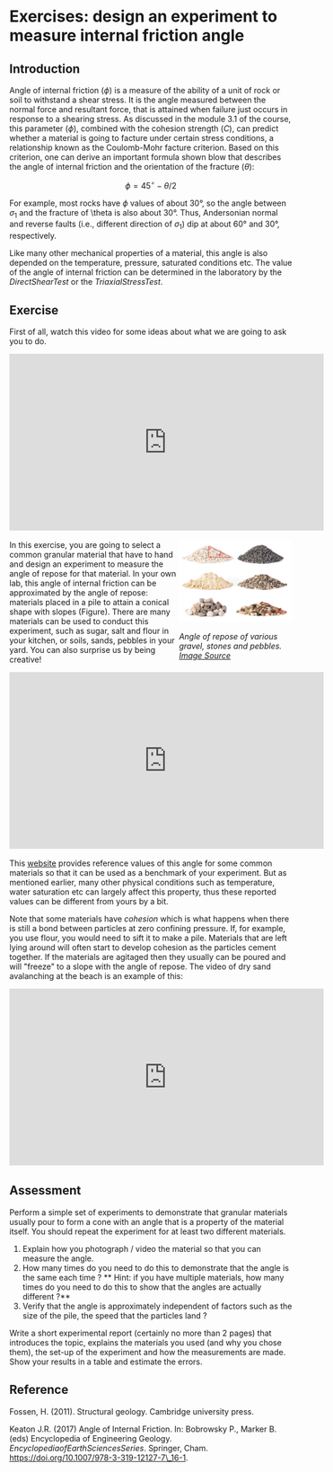 # Exercises: design an experiment to measure internal friction angle 

## Introduction

Angle of internal friction ($\phi$) is a measure of the ability of a unit of rock or soil to withstand a shear stress. It is the angle measured between the normal force and resultant force, that is attained when failure just occurs in response to a shearing stress. As discussed in the module 3.1 of the course, this parameter ($\phi$), combined with the cohesion strength ($C$), can predict whether a material is going to facture under certain stress conditions, a relationship known as the Coulomb-Mohr facture criterion. Based on this criterion, one can derive an important formula shown blow that describes the angle of internal friction and the orientation of the fracture ($\theta$):

$$
\phi = 45 ^\circ - \theta/2
$$

For example, most rocks have $\phi$ values of about 30&deg;, so the angle between $\sigma_1$ and the fracture of \theta is also about 30&deg;. Thus, Andersonian normal and reverse faults (i.e., different direction of $\sigma_1$) dip at about 60&deg; and 30&deg;, respectively.	

Like many other mechanical properties of a material, this angle is also depended on the temperature, pressure, saturated conditions etc. The value of the angle of internal friction can be determined in the laboratory by the $Direct Shear Test$ or the $Triaxial Stress Test$.

## Exercise

First of all, watch this video for some ideas about what we are going to ask you to do.

<iframe width="560" height="315" src="https://www.youtube.com/embed/7UM5R-oMBHc" title="Angle of Repose Experiments" frameborder="0" allow="accelerometer; autoplay; clipboard-write; encrypted-media; gyroscope; picture-in-picture" allowfullscreen></iframe>

<div style="width:40%;float:right;">

![](Figures/FrictionAngle/Figure.jpg)

*Angle of repose of various gravel, stones and pebbles. [Image Source](https://stock.adobe.com/au/images/piles-of-various-gravel-stones-and-pebbels-isolated-on-white-background/210412352)*
</div>

In this exercise, you are going to select a common granular material that have to hand and design an experiment to measure the angle of repose for that material. In your own lab, this angle of internal friction can be approximated by the angle of repose: materials placed in a pile to attain a conical shape with slopes (Figure). There are many materials can be used to conduct this experiment, such as sugar, salt and flour in your kitchen, or soils, sands, pebbles in your yard. You can also surprise us by being creative! 

<iframe width="560" height="315" src="https://www.youtube.com/embed/SIkRUv39SoI" title="Angle of Repose Demonstration" frameborder="0" allow="accelerometer; autoplay; clipboard-write; encrypted-media; gyroscope; picture-in-picture" allowfullscreen></iframe>


This [website](http://www.geotechdata.info/parameter/angle-of-friction) provides reference values of this angle for some common materials so that it can be used as a benchmark of your experiment. But as mentioned earlier, many other physical conditions such as temperature, water saturation etc can largely affect this property, thus these reported values can be different from yours by a bit. 

Note that some materials have *cohesion* which is what happens when there is still a bond between particles at zero confining pressure. If, for example, you use flour, you would need to sift it to make a pile. Materials that are left lying around will often start to develop cohesion as the particles cement together. If the materials are agitaged then they usually can be poured and will "freeze" to a slope with the angle of repose. The video of dry sand avalanching at the beach is an example of this:

<iframe width="560" height="315" src="https://www.youtube.com/embed/sOOPTZw7FcE" title="Angle of Repose at the Beach" frameborder="0" allow="accelerometer; autoplay; clipboard-write; encrypted-media; gyroscope; picture-in-picture" allowfullscreen></iframe>

## Assessment

 Perform a simple set of experiments to demonstrate that granular materials usually pour to form a cone with an angle that is a property of the material itself. You should repeat the experiment for at least two different materials. 
 
   1. Explain how you photograph / video the material so that you can measure the angle.
   2. How many times do you need to do this to demonstrate that the angle is the same each time ?  ** Hint: if you have multiple materials, how many times do you need to do this to show that the angles are actually different ?**
   3. Verify that the angle is approximately independent of factors such as the size of the pile, the speed that the particles land ?
   
Write a short experimental report (certainly no more than 2 pages) that introduces the topic, explains the materials you used  (and why you chose them), the set-up of the experiment and how the measurements are made. Show your results in a table and estimate the errors.  

## Reference
Fossen, H. (2011). Structural geology. Cambridge university press.

Keaton J.R. (2017) Angle of Internal Friction. In: Bobrowsky P., Marker B. (eds) Encyclopedia of Engineering Geology. $Encyclopedia of Earth Sciences Series$. Springer, Cham. https://doi.org/10.1007/978-3-319-12127-7\_16-1.

